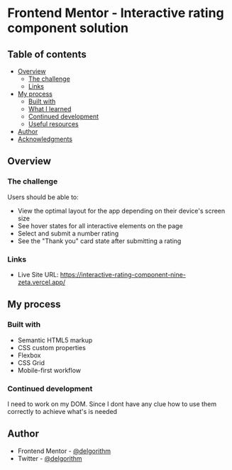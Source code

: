 # Frontend Mentor - Interactive rating component solution

## Table of contents

- [Overview](#overview)
  - [The challenge](#the-challenge)
  - [Links](#links)
- [My process](#my-process)
  - [Built with](#built-with)
  - [What I learned](#what-i-learned)
  - [Continued development](#continued-development)
  - [Useful resources](#useful-resources)
- [Author](#author)
- [Acknowledgments](#acknowledgments)

## Overview

### The challenge

Users should be able to:

- View the optimal layout for the app depending on their device's screen size
- See hover states for all interactive elements on the page
- Select and submit a number rating
- See the "Thank you" card state after submitting a rating

### Links

- Live Site URL: https://interactive-rating-component-nine-zeta.vercel.app/

## My process

### Built with

- Semantic HTML5 markup
- CSS custom properties
- Flexbox
- CSS Grid
- Mobile-first workflow

### Continued development

I need to work on my DOM. Since I dont have any clue how to use them correctly to achieve what's is needed

## Author

- Frontend Mentor - [@delgorithm](https://www.frontendmentor.io/profile/delgorithm)
- Twitter - [@delgorithm](https://www.twitter.com/delgorithm)
